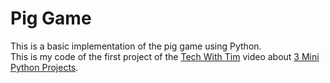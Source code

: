 # Pig Game

This is a basic implementation of the pig game using Python.\
This is my code of the first project of the [Tech With Tim](https://www.youtube.com/@TechWithTim) video about [3 Mini Python Projects](https://www.youtube.com/watch?v=21FnnGKSRZo).
